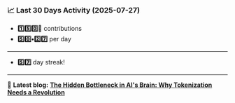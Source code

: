 <!--START_STATS-->
### 📈 Last 30 Days Activity (2025-07-27)  
- **1️⃣5️⃣0️⃣🎱** contributions  
- **5️⃣0️⃣•2️⃣7️⃣** per day
---
- **5️⃣7️⃣** day streak!
---
📝 **Latest blog:** [**The Hidden Bottleneck in AI's Brain: Why Tokenization Needs a Revolution**](https://andriak.com/blog/tokenization-revolution)
<!--END_STATS-->
